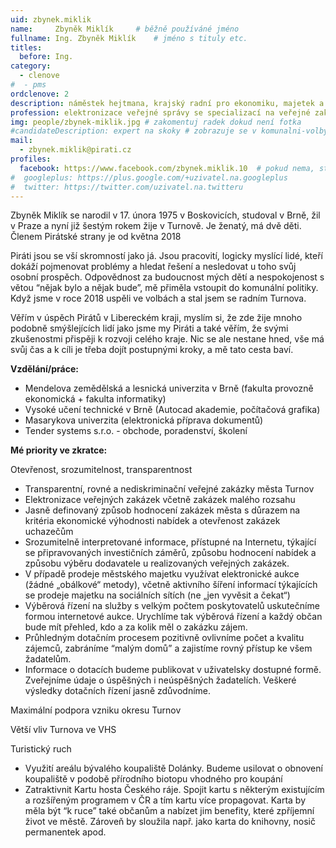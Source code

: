 ```yaml
---
uid: zbynek.miklik
name:     Zbyněk Miklík  	# běžně používáné jméno
fullname: Ing. Zbyněk Miklík  	# jméno s tituly etc.
titles:
  before: Ing.
category: 
  - clenove
#  - pms
ordclenove: 2
description: náměstek hejtmana, krajský radní pro ekonomiku, majetek a investice, veřejné zakázky a informatiku
profession: elektronizace veřejné správy se specializací na veřejné zakázky, poradenství a školení v oblasti nákupu a zadávání veřejných zakázek
img: people/zbynek-miklik.jpg # zakomentuj radek dokud není fotka
#candidateDescription: expert na skoky # zobrazuje se v komunalni-volby
mail: 
  - zbynek.miklik@pirati.cz
profiles:
  facebook: https://www.facebook.com/zbynek.miklik.10  # pokud nema, staci smazat tuto radku
#  googleplus: https://plus.google.com/+uzivatel.na.googleplus
#  twitter: https://twitter.com/uzivatel.na.twitteru
---
```


Zbyněk Miklík se narodil v 17. února 1975 v Boskovicích, studoval v Brně, žil v Praze a nyní již šestým rokem žije v Turnově. Je ženatý, má dvě děti. Členem Pirátské strany je od května 2018

Piráti jsou se vší skromností jako já. Jsou pracovití, logicky myslící lidé, kteří dokáží pojmenovat problémy a hledat řešení a nesledovat u toho svůj osobní prospěch. Odpovědnost za budoucnost mých dětí a nespokojenost s větou “nějak bylo a nějak bude”, mě přiměla vstoupit do komunální politiky. Když jsme v roce 2018 uspěli ve volbách a stal jsem se radním Turnova.

Věřím v úspěch Pirátů v Libereckém kraji, myslím si, že zde žije mnoho podobně smýšlejících lidí jako jsme my Piráti a také věřím, že svými zkušenostmi přispěji k rozvoji celého kraje. Nic se ale nestane hned, vše má svůj čas a k cíli je třeba dojít postupnými kroky, a mě tato cesta baví.

**Vzdělání/práce:** 
- Mendelova zemědělská a lesnická univerzita v Brně (fakulta provozně ekonomická + fakulta informatiky)
- Vysoké učení technické v Brně (Autocad akademie, počítačová grafika)
- Masarykova univerzita (elektronická příprava dokumentů)
- Tender systems s.r.o. - obchode, poradenství, školení


**Mé priority ve zkratce:**

Otevřenost, srozumitelnost, transparentnost
-	Transparentní, rovné a nediskriminační veřejné zakázky města Turnov
-	Elektronizace veřejných zakázek včetně zakázek malého rozsahu
- Jasně definovaný způsob hodnocení zakázek města s důrazem na kritéria ekonomické výhodnosti nabídek a otevřenost zakázek uchazečům
-	Srozumitelně interpretované informace, přístupné na Internetu, týkající se připravovaných investičních záměrů, způsobu hodnocení nabídek a způsobu výběru dodavatele u realizovaných veřejných zakázek.
- V případě prodeje městského majetku využívat elektronické aukce (žádné „obálkové“ metody), včetně aktivního šíření informací týkajících se prodeje majetku na sociálních sítích (ne „jen vyvěsit a čekat“)
-	Výběrová řízení na služby s velkým počtem poskytovatelů uskutečníme formou internetové aukce. Urychlíme tak výběrová řízení a každý občan bude mít přehled, kdo a za kolik měl o zakázku zájem.
- Průhledným dotačním procesem pozitivně ovlivníme počet a kvalitu zájemců, zabráníme “malým domů” a zajistíme rovný přístup ke všem žadatelům.
-	Informace o dotacích budeme publikovat v uživatelsky dostupné formě. Zveřejníme údaje o úspěšných i neúspěšných žadatelích. Veškeré výsledky dotačních řízení jasně zdůvodníme.

Maximální podpora vzniku okresu Turnov

Větší vliv Turnova ve VHS

Turistický ruch
-	Využití areálu bývalého koupaliště Dolánky. Budeme usilovat o obnovení koupaliště v podobě přírodního biotopu vhodného pro koupání
-	Zatraktivnit Kartu hosta Českého ráje. Spojit kartu s některým existujícím a rozšířeným programem v ČR a tím kartu více propagovat. Karta by měla být “k ruce” také občanům a nabízet jim benefity, které zpříjemní život ve městě. Zároveň by sloužila např. jako karta do knihovny, nosič permanentek apod.